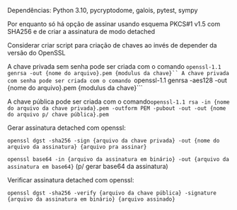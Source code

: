 Dependências: Python 3.10, pycryptodome, galois, pytest, sympy

Por enquanto só há opção de assinar usando esquema PKCS#1 v1.5 com SHA256 e de criar a assinatura de modo detached

Considerar criar script para criação de chaves ao invés de depender da versão do OpenSSL

A chave privada sem senha pode ser criada com o comando ```openssl-1.1 genrsa -out {nome do arquivo}.pem {modulus da chave}``
A chave privada com senha pode ser criada com o comando ```openssl-1.1 genrsa -aes128 -out {nome do arquivo}.pem {modulus da chave}```

A chave pública pode ser criada com o comando```openssl-1.1 rsa -in {nome do arquivo da chave privada}.pem -outform PEM -pubout -out -out {nome do arquivo p/ chave pública}.pem```

Gerar assinatura detached com openssl:

```openssl dgst -sha256 -sign {arquivo da chave privada} -out {nome do arquivo da assinatura} {arquivo pra assinar}```

```openssl base64 -in {arquivo da assinatura em binário} -out {arquivo da assinatura em base64}``` (p/ gerar base64 da assinatura)

Verificar assinatura detached com openssl:

```openssl dgst -sha256 -verify {arquivo da chave pública} -signature {arquivo da assinatura em binário} {arquivo assinado}```
